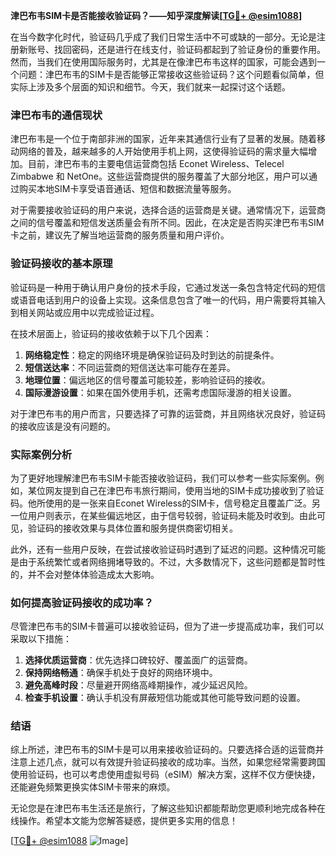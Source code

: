 **津巴布韦SIM卡是否能接收验证码？——知乎深度解读[[TG💪+ @esim1088](https://t.me/s/esim1088)]**

在当今数字化时代，验证码几乎成了我们日常生活中不可或缺的一部分。无论是注册新账号、找回密码，还是进行在线支付，验证码都起到了验证身份的重要作用。然而，当我们在使用国际服务时，尤其是在像津巴布韦这样的国家，可能会遇到一个问题：津巴布韦的SIM卡是否能够正常接收这些验证码？这个问题看似简单，但实际上涉及多个层面的知识和细节。今天，我们就来一起探讨这个话题。

### 津巴布韦的通信现状

津巴布韦是一个位于南部非洲的国家，近年来其通信行业有了显著的发展。随着移动网络的普及，越来越多的人开始使用手机上网，这使得验证码的需求量大幅增加。目前，津巴布韦的主要电信运营商包括 Econet Wireless、Telecel Zimbabwe 和 NetOne。这些运营商提供的服务覆盖了大部分地区，用户可以通过购买本地SIM卡享受语音通话、短信和数据流量等服务。

对于需要接收验证码的用户来说，选择合适的运营商是关键。通常情况下，运营商之间的信号覆盖和短信发送质量会有所不同。因此，在决定是否购买津巴布韦SIM卡之前，建议先了解当地运营商的服务质量和用户评价。

### 验证码接收的基本原理

验证码是一种用于确认用户身份的技术手段，它通过发送一条包含特定代码的短信或语音电话到用户的设备上实现。这条信息包含了唯一的代码，用户需要将其输入到相关网站或应用中以完成验证过程。

在技术层面上，验证码的接收依赖于以下几个因素：
1. **网络稳定性**：稳定的网络环境是确保验证码及时到达的前提条件。
2. **短信送达率**：不同运营商的短信送达率可能存在差异。
3. **地理位置**：偏远地区的信号覆盖可能较差，影响验证码的接收。
4. **国际漫游设置**：如果在国外使用手机，还需考虑国际漫游的相关设置。

对于津巴布韦的用户而言，只要选择了可靠的运营商，并且网络状况良好，验证码的接收应该是没有问题的。

### 实际案例分析

为了更好地理解津巴布韦SIM卡能否接收验证码，我们可以参考一些实际案例。例如，某位网友提到自己在津巴布韦旅行期间，使用当地的SIM卡成功接收到了验证码。他所使用的是一张来自Econet Wireless的SIM卡，信号稳定且覆盖广泛。另一位用户则表示，在某些偏远地区，由于信号较弱，验证码未能及时收到。由此可见，验证码的接收效果与具体位置和服务提供商密切相关。

此外，还有一些用户反映，在尝试接收验证码时遇到了延迟的问题。这种情况可能是由于系统繁忙或者网络拥堵导致的。不过，大多数情况下，这些问题都是暂时性的，并不会对整体体验造成太大影响。

### 如何提高验证码接收的成功率？

尽管津巴布韦的SIM卡普遍可以接收验证码，但为了进一步提高成功率，我们可以采取以下措施：
1. **选择优质运营商**：优先选择口碑较好、覆盖面广的运营商。
2. **保持网络畅通**：确保手机处于良好的网络环境中。
3. **避免高峰时段**：尽量避开网络高峰期操作，减少延迟风险。
4. **检查手机设置**：确认手机没有屏蔽短信功能或其他可能导致问题的设置。

### 结语

综上所述，津巴布韦的SIM卡是可以用来接收验证码的。只要选择合适的运营商并注意上述几点，就可以有效提升验证码接收的成功率。当然，如果您经常需要跨国使用验证码，也可以考虑使用虚拟号码（eSIM）解决方案，这样不仅方便快捷，还能避免频繁更换实体SIM卡带来的麻烦。

无论您是在津巴布韦生活还是旅行，了解这些知识都能帮助您更顺利地完成各种在线操作。希望本文能为您解答疑惑，提供更多实用的信息！

[[TG💪+ @esim1088](https://t.me/s/esim1088) ![Image](https://i.postimg.cc/4NQfJmqS/Snipaste-2025-05-13-00-14-12.png)]